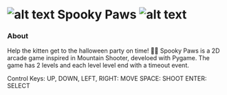 ![alt text](https://github.com/morphenie/SpookyShooter/blob/main/asset/paaw.png?raw=true "Spooky Paws") Spooky Paws ![alt text](https://github.com/morphenie/SpookyShooter/blob/main/asset/paaw.png?raw=true "Spooky Paws")
========================================

### About

Help the kitten get to the halloween party on time! 🐾👻
Spooky Paws is a 2D arcade game inspired in Mountain Shooter, develoed with Pygame. The game has 2 levels and each level level end with a timeout event.


Control Keys: 
UP, DOWN, LEFT, RIGHT: MOVE
SPACE: SHOOT
ENTER: SELECT
